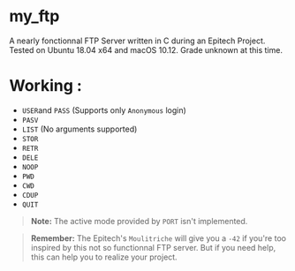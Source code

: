 # my_ftp
A nearly fonctionnal FTP Server written in C during an Epitech Project.
Tested on Ubuntu 18.04 x64 and macOS 10.12.
Grade unknown at this time.

# Working :
* `USER`and `PASS` (Supports only `Anonymous` login)
* `PASV`
* `LIST` (No arguments supported)
* `STOR`
* `RETR`
* `DELE`
* `NOOP`
* `PWD`
* `CWD`
* `CDUP`
* `QUIT`
> **Note:** The active mode provided by `PORT` isn't implemented.

> **Remember:** The Epitech's `Moulitriche` will give you a `-42` if you're too inspired by this not so functionnal FTP server. But if you need help, this can help you to realize your project.


